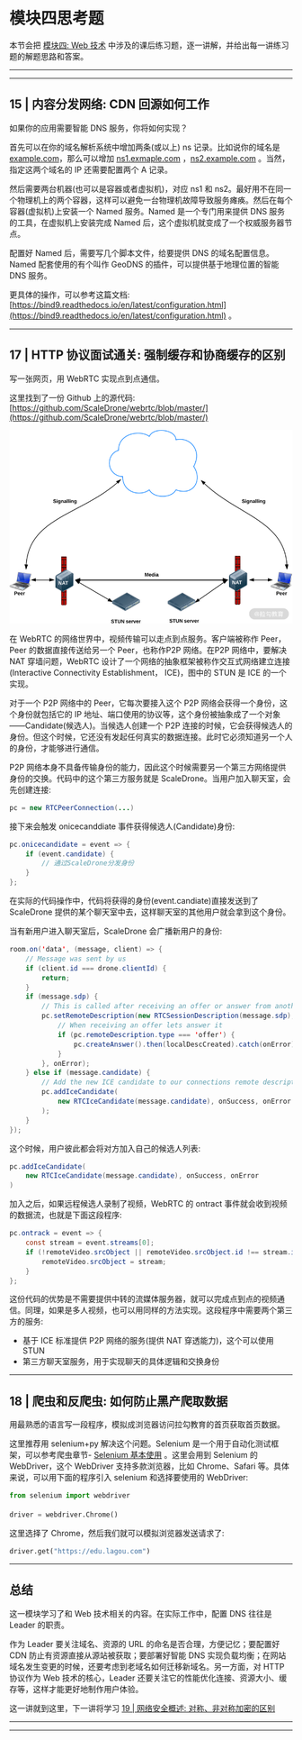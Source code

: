 # 模块四思考题

本节会把 [模块四: Web 技术](../module_4) 中涉及的课后练习题，逐一讲解，并给出每一讲练习题的解题思路和答案。

---
---

## 15 | 内容分发网络: CDN 回源如何工作

如果你的应用需要智能 DNS 服务，你将如何实现？

首先可以在你的域名解析系统中增加两条(或以上) ns 记录。比如说你的域名是 [example.com](example.com)，那么可以增加 [ns1.exmaple.com](ns1.exmaple.com)
，[ns2.example.com](ns2.example.com) 。当然，指定这两个域名的 IP 还需要配置两个 A 记录。

然后需要两台机器(也可以是容器或者虚拟机)，对应 ns1 和 ns2。最好用不在同一个物理机上的两个容器，这样可以避免一台物理机故障导致服务瘫痪。然后在每个容器(虚拟机)上安装一个 Named 服务。Named 是一个专门用来提供 DNS
服务的工具，在虚拟机上安装完成 Named 后，这个虚拟机就变成了一个权威服务器节点。

配置好 Named 后，需要写几个脚本文件，给要提供 DNS 的域名配置信息。Named 配套使用的有个叫作 GeoDNS 的插件，可以提供基于地理位置的智能 DNS 服务。

更具体的操作，可以参考这篇文档: [https://bind9.readthedocs.io/en/latest/configuration.html](https://bind9.readthedocs.io/en/latest/configuration.html)
。

---

## 17 | HTTP 协议面试通关: 强制缓存和协商缓存的区别

写一张网页，用 WebRTC 实现点到点通信。

这里找到了一份 Github
上的源代码: [https://github.com/ScaleDrone/webrtc/blob/master/](https://github.com/ScaleDrone/webrtc/blob/master/)

![](../../images/module_4/e_1.png)

在 WebRTC 的网络世界中，视频传输可以走点到点服务。客户端被称作 Peer，Peer 的数据直接传送给另一个 Peer，也称作P2P 网络。在P2P 网络中，要解决 NAT 穿墙问题，WebRTC
设计了一个网络的抽象框架被称作交互式网络建立连接(Interactive Connectivity Establishment， ICE)，图中的 STUN 是 ICE 的一个实现。

对于一个 P2P 网络中的 Peer，它每次要接入这个 P2P 网络会获得一个身份，这个身份就包括它的 IP 地址、端口使用的协议等，这个身份被抽象成了一个对象——Candidate(候选人)。当候选人创建一个 P2P
连接的时候，它会获得候选人的身份。但这个时候，它还没有发起任何真实的数据连接。此时它必须知道另一个人的身份，才能够进行通信。

P2P 网络本身不具备传输身份的能力，因此这个时候需要另一个第三方网络提供身份的交换。代码中的这个第三方服务就是 ScaleDrone。当用户加入聊天室，会先创建连接:

```java
pc = new RTCPeerConnection(...)
```

接下来会触发 onicecanddiate 事件获得候选人(Candidate)身份:

```java
pc.onicecandidate = event => {
    if (event.candidate) {
        // 通过ScaleDrone分发身份
    }
};
```

在实际的代码操作中，代码将获得的身份(event.candiate)直接发送到了 ScaleDrone 提供的某个聊天室中去，这样聊天室的其他用户就会拿到这个身份。

当有新用户进入聊天室后，ScaleDrone 会广播新用户的身份:

```java
room.on('data', (message, client) => {
    // Message was sent by us
    if (client.id === drone.clientId) {
        return;
    }
    if (message.sdp) {
        // This is called after receiving an offer or answer from another peer
        pc.setRemoteDescription(new RTCSessionDescription(message.sdp), () => {
            // When receiving an offer lets answer it
            if (pc.remoteDescription.type === 'offer') {
                pc.createAnswer().then(localDescCreated).catch(onError);
            }
        }, onError);
    } else if (message.candidate) {
        // Add the new ICE candidate to our connections remote description
        pc.addIceCandidate(
            new RTCIceCandidate(message.candidate), onSuccess, onError
        );
    }
});
```

这个时候，用户彼此都会将对方加入自己的候选人列表:

```java
pc.addIceCandidate(
    new RTCIceCandidate(message.candidate), onSuccess, onError
)
```

加入之后，如果远程候选人录制了视频，WebRTC 的 ontract 事件就会收到视频的数据流，也就是下面这段程序:

```java
pc.ontrack = event => {
    const stream = event.streams[0];
    if (!remoteVideo.srcObject || remoteVideo.srcObject.id !== stream.id) {
        remoteVideo.srcObject = stream;
    }
};
```

这份代码的优势是不需要提供中转的流媒体服务器，就可以完成点到点的视频通信。同理，如果是多人视频，也可以用同样的方法实现。这段程序中需要两个第三方的服务:

* 基于 ICE 标准提供 P2P 网络的服务(提供 NAT 穿透能力)，这个可以使用 STUN
* 第三方聊天室服务，用于实现聊天的具体逻辑和交换身份

---

## 18 | 爬虫和反爬虫: 如何防止黑产爬取数据

用最熟悉的语言写一段程序，模拟成浏览器访问拉勾教育的首页获取首页数据。

这里推荐用 selenium+py 解决这个问题。Selenium
是一个用于自动化测试框架，可以参考爬虫章节- [Selenium 基本使用](https://github.com/Gedanke/Reptile_study_notes/blob/master/notes/Module_3/lecture_14.md)
。这里会用到 Selenium 的 WebDriver，这个 WebDriver 支持多款浏览器，比如 Chrome、Safari 等。具体来说，可以用下面的程序引入 selenium 和选择要使用的 WebDriver:

```python
from selenium import webdriver

driver = webdriver.Chrome()
```

这里选择了 Chrome，然后我们就可以模拟浏览器发送请求了:

```python
driver.get("https://edu.lagou.com")
```

---

## 总结

这一模块学习了和 Web 技术相关的内容。在实际工作中，配置 DNS 往往是 Leader 的职责。

作为 Leader 要关注域名、资源的 URL 的命名是否合理，方便记忆；要配置好 CDN 防止有资源直接从源站被获取；要部署好智能 DNS 实现负载均衡；在网站域名发生变更的时候，还要考虑到老域名如何迁移新域名。另一方面，对 HTTP
协议作为 Web 技术的核心，Leader 还要关注它的性能优化连接、资源大小、缓存等，这样才能更好地制作用户体验。

这一讲就到这里，下一讲将学习 [19 | 网络安全概述: 对称、非对称加密的区别](../module_5/lecture_19.md)

---
---

